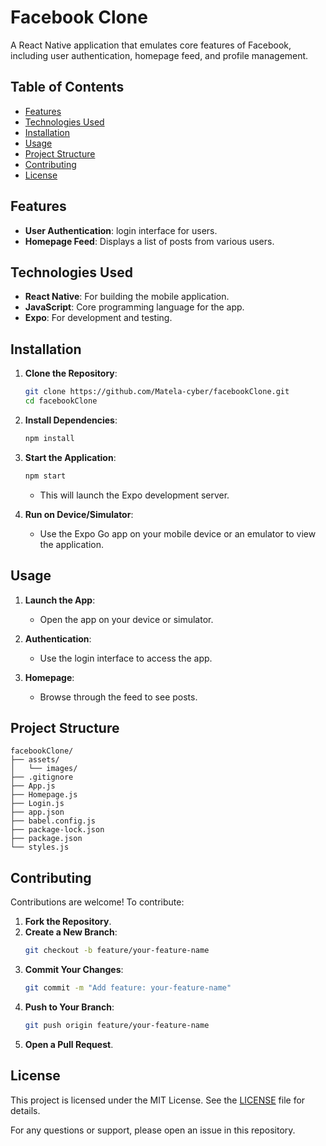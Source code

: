 # Facebook Clone

A React Native application that emulates core features of Facebook, including user authentication, homepage feed, and profile management.

## Table of Contents

- [Features](#features)
- [Technologies Used](#technologies-used)
- [Installation](#installation)
- [Usage](#usage)
- [Project Structure](#project-structure)
- [Contributing](#contributing)
- [License](#license)

## Features

- **User Authentication**: login interface for users.
- **Homepage Feed**: Displays a list of posts from various users.

## Technologies Used

- **React Native**: For building the mobile application.
- **JavaScript**: Core programming language for the app.
- **Expo**: For development and testing.

## Installation

1. **Clone the Repository**:
   ```bash
   git clone https://github.com/Matela-cyber/facebookClone.git
   cd facebookClone
   ```

2. **Install Dependencies**:
   ```bash
   npm install
   ```

3. **Start the Application**:
   ```bash
   npm start
   ```
   - This will launch the Expo development server.

4. **Run on Device/Simulator**:
   - Use the Expo Go app on your mobile device or an emulator to view the application.

## Usage

1. **Launch the App**:
   - Open the app on your device or simulator.

2. **Authentication**:
   - Use the login interface to access the app.

3. **Homepage**:
   - Browse through the feed to see posts.

## Project Structure

```plaintext
facebookClone/
├── assets/
│   └── images/
├── .gitignore
├── App.js
├── Homepage.js
├── Login.js
├── app.json
├── babel.config.js
├── package-lock.json
├── package.json
└── styles.js
```

## Contributing

Contributions are welcome! To contribute:

1. **Fork the Repository**.
2. **Create a New Branch**:
   ```bash
   git checkout -b feature/your-feature-name
   ```
3. **Commit Your Changes**:
   ```bash
   git commit -m "Add feature: your-feature-name"
   ```
4. **Push to Your Branch**:
   ```bash
   git push origin feature/your-feature-name
   ```
5. **Open a Pull Request**.

## License

This project is licensed under the MIT License. See the [LICENSE](LICENSE) file for details.

For any questions or support, please open an issue in this repository.

